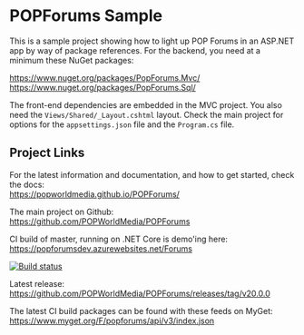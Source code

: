 POPForums Sample
================

This is a sample project showing how to light up POP Forums in an ASP.NET app by way of package references. For the backend, you need at a minimum these NuGet packages:  

https://www.nuget.org/packages/PopForums.Mvc/  
https://www.nuget.org/packages/PopForums.Sql/  

The front-end dependencies are embedded in the MVC project. You also need the `Views/Shared/_Layout.cshtml` layout. Check the main project for options for the `appsettings.json` file and the `Program.cs` file.  

## Project Links

For the latest information and documentation, and how to get started, check the docs:  
https://popworldmedia.github.io/POPForums/  

The main project on Github:  
https://github.com/POPWorldMedia/POPForums  

CI build of master, running on .NET Core is demo'ing here:  
https://popforumsdev.azurewebsites.net/Forums  

[![Build status](https://popw.visualstudio.com/POP%20Forums/_apis/build/status/popforumsdev)](https://popw.visualstudio.com/POP%20Forums/_build/latest?definitionId=2)  

Latest release:  
https://github.com/POPWorldMedia/POPForums/releases/tag/v20.0.0  

The latest CI build packages can be found with these feeds on MyGet:  
https://www.myget.org/F/popforums/api/v3/index.json  

